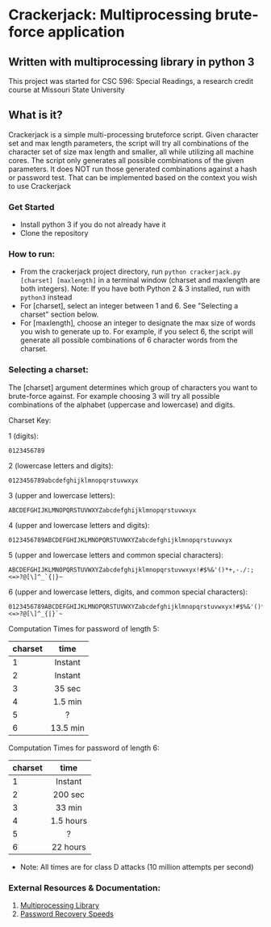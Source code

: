 # Crackerjack: Multiprocessing brute-force application
## Written with multiprocessing library in python 3 

This project was started for CSC 596: Special Readings, a research credit course at Missouri State University

## What is it?

Crackerjack is a simple multi-processing bruteforce script. Given character set and max length parameters, the script will try all combinations of the character set of size max length and smaller, all while utilizing all machine cores. The script only generates all possible combinations of the given parameters. It does NOT run those generated combinations against a hash or password test. That can be implemented based on the context you wish to use Crackerjack


### Get Started 
- Install python 3 if you do not already have it
- Clone the repository 


### How to run:
- From the crackerjack project directory, run
		`python crackerjack.py [charset] [maxlength]`
  in a terminal window (charset and maxlength are both integers).
  Note: If you have both Python 2 & 3 installed, run with `python3` instead
- For [charset], select an integer between 1 and 6. See "Selecting a charset" section below. 
- For [maxlength], choose an integer to designate the max size of words you wish to generate up to. For example, if you select 6, the script will generate all possible combinations of 6 character words from the charset.

### Selecting a charset:
The [charset] argument determines which group of characters you want to brute-force against. For example choosing 3 will try all possible combinations of the alphabet (uppercase and lowercase) and digits.

Charset Key:
 
1 (digits):
```
0123456789
```
 
2 (lowercase letters and digits):
```
0123456789abcdefghijklmnopqrstuvwxyx
```

3 (upper and lowercase letters):
```
ABCDEFGHIJKLMNOPQRSTUVWXYZabcdefghijklmnopqrstuvwxyx
```

4 (upper and lowercase letters and digits):
```
0123456789ABCDEFGHIJKLMNOPQRSTUVWXYZabcdefghijklmnopqrstuvwxyx
```

5 (upper and lowercase letters and common special characters):
```
ABCDEFGHIJKLMNOPQRSTUVWXYZabcdefghijklmnopqrstuvwxyx!#$%&'()*+,-./:;<=>?@[\]^_`{|}~
```

6 (upper and lowercase letters, digits, and common special characters):
```
0123456789ABCDEFGHIJKLMNOPQRSTUVWXYZabcdefghijklmnopqrstuvwxyx!#$%&'()*+,-./:;<=>?@[\]^_{|}`~
```


Computation Times for password of length 5:

| charset       | time          | 
| ------------- |:-------------:|
| 1             | Instant       |
| 2             | Instant       |
| 3             | 35 sec        |
| 4             | 1.5 min       |
| 5             | ?             |
| 6             | 13.5 min      |

Computation Times for password of length 6:

| charset       | time          | 
| ------------- |:-------------:|
| 1             | Instant       |
| 2             | 200 sec       |
| 3             | 33 min        |
| 4             | 1.5 hours     |
| 5             | ?             |
| 6             | 22 hours      |

* Note: All times are for class D attacks (10 million attempts per second)

  
### External Resources & Documentation:

1. [Multiprocessing Library](https://docs.python.org/3/library/multiprocessing.html)
2. [Password Recovery Speeds](http://www.lockdown.co.uk/?pg=combi&s=articles)

